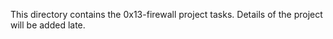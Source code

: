 This directory contains the 0x13-firewall project tasks.
Details of the project will be added late.
